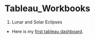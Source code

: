 # Tableau_Workbooks

1. Lunar and Solar Eclipses
- Here is my [first tableau dashboard](https://public.tableau.com/profile/ansh.mittal#!/vizhome/Eclipses_15985580259430/StoryaboutEclipses).
